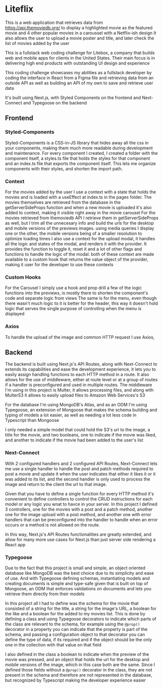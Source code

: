 # Liteflix

This is a web application that retrieves data from https://api.themoviedb.org/ to display a highlighted movie as the featured movie and 4 other popular movies in a caroussel with a Netflix-ish design
It also allows the user to upload a movie poster and title, and later check the list of movies added by the user

This is a fullstack web coding challenge for Litebox, a company that builds web and mobile apps for clients in the United States. 
Their main focus is in delivering high end products with outstanding UI design and experience

This coding challenge showcases my abilities as a fullstack developer by coding the interface in React from a Figma file and retrieving data from an outside API as well as building an API of my own to save and retrieve user data

It's built using Next.js, with Styled Components on the frontend and Next-Connect and Typegoose on the backend

## Frontend

### Styled-Components

Styled-Components is a CSS-in-JS library that hides away all the css in your components, making them much more readable during development and maintenance.
For every component I created, I created a folder with the component itself, a styles.ts file that holds the styles for that component and an index.ts file that exports the component itself. This lets me organize components with their styles, and shorten the import path.

### Context

For the movies added by the user I use a context with a state that holds the movies and is loaded with a useEffect at index.ts in the pages folder. The movies themselves are retrieved from the database in the getServerSideProps function and when a new movie is uploaded it's also added to context, making it visible right away in the movie carousel
For the movies retrieved from themoviedb API I retrieve them in getServerSideProps as well, but I trim all the unnecesary info and build the urls for the desktop and mobile versions of the previews images. using media queries I display one or the other, the mobile versions being of a smaller resolution to optimize loading times
I also use a context for the upload modal, it handles all the logic and states of the modal, and renders it with the provider. It provides the function to toggle it, reset it and a lot of other flags and functions to handle the logic of the modal.
both of these context are made available to a custom hook that returns the value object of the provider, making it user for the developer to use these contexts

### Custom Hooks

For the Carousel I simply use a hook and prop drill a few of the logic functions into the previews, is mostly there to shorten the component's code and separate logic from views
The same is for the menu, even though there wasn't much logic to it is better for the header, this way it doesn't hold logic that serves the single purpose of controlling when the menu is displayed

### Axios

To handle the upload of the image and common HTTP request I use Axios, 

## Backend

The backend is built using Next.js's API Routes, along with Next-Connect to extends its capabilities and ease the development experience, it lets you to easily assign handling functions to each HTTP method in a route. It also allows for the use of middleware, either at route level or at a group of routes if a handler is preconfigured and used in multiple routes. The middleware I'm using in this project is Multer, it allows processing files, and along with MulterS3 it allows to easily upload files to Amazon Web Services's S3

For the database I'm using MongoDB's Atlas, and as an ODM I'm using Typegoose, an extension of Mongoose that makes the schema building and typing of models a lot easier, as well as needing a lot less code in Typescript than Mongoose

I only needed a simple model that could hold the S3's url to the image, a title for the movie, and two booleans, one to indicate if the movie was liked, and another to indicate if the movie had been added to the user's list

### Next-Connect

With 2 configured handlers and 2 configured API Routes, Next-Connect lets me use a single handler to handle the post and patch methods required to post a movie and update it when the user indicates that either it likes it or it was added to its list, and the second handler is only used to process the image and return to the client the url to that image.

Given that you have to define a single function for every HTTP method it's convenient to define controllers to control the CRUD instructions for each model or any logic you wnat to havce in your server. In this project I defined 3 controllers, one for the movies with a post and a patch method, another one for the image upload with a post method, and another one with error handlers that can be preconfigured into the handler to handle when an error occurs or a method is not allowed on the route.

In this way, Next.js's API Routes functionalities are greatly extended, and allow for many more use cases for Next.js than just server side rendering a React app

### Typegoose

Due to the fact that this project is small and simple, an object oriented database like MongoDB was the best choice due to its simplicity and ease of use. And with Typegoose defining schemas, instantiating models and creating documents is simple and type-safe given that is built on top of Mongoose, an ODM that enforces validations on documents and lets you retrieve them directly from their models

In this project all I had to define was the schema for the movie that consisted of a string for the title, a string for the image's URL, a boolean for the like and a boolean for the added to my movies list. This is done by defining a class and using Typegoose decorators to indicate which parts of the class are relevant to the schema, for example using the ```@prop()``` decorator in a property you can indicate that the property is part of the schema, and passing a configuration object to that decorator you can define the type of data, if its required and if the object should be the only one in the collection with that value on that field

I also defined in the class a boolean to indicate when the preview of the movie was pressed, and an object that holds the url for the desktop and mobile versions of the image, which in this case both are the same. Since I defined those fields without a ```@prop()``` decorator in the class, they are not present in the schema and therefore are not represented in the database, but recognized by Typescript making the developer experience easier
